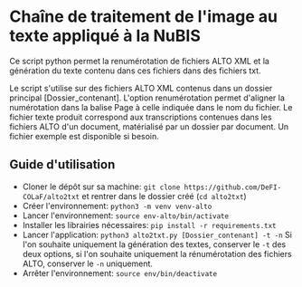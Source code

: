 # Chaîne de traitement de l'image au texte appliqué à la NuBIS

Ce script python permet la renumérotation de fichiers ALTO XML et la génération du texte contenu dans ces fichiers dans des fichiers txt.

Le script s'utilise sur des fichiers ALTO XML contenus dans un dossier principal [Dossier_contenant]. L'option renumérotation permet d'aligner la numérotation dans la balise Page à celle indiquée dans le nom du fichier. Le fichier texte produit correspond aux transcriptions contenues dans les fichiers ALTO d'un document, matérialisé par un dossier par document. Un fichier exemple est disponible si besoin.

## Guide d'utilisation
  - Cloner le dépôt sur sa machine: ```git clone https://github.com/DeFI-COLaF/alto2txt``` et rentrer dans le dossier créé (```cd alto2txt```)
  - Créer l'environnement: ```python3 -m venv venv-alto```
  - Lancer l'environnement: ```source env-alto/bin/activate```
  - Installer les librairies nécessaires: ```pip install -r requirements.txt```
  - Lancer l'application: ```python3 alto2txt.py [Dossier_contenant] -t -n```
  Si l'on souhaite uniquement la génération des textes, conserver le ```-t``` des deux options, si l'on souhaite uniquement la rénumérotation des fichiers ALTO, conserver le ```-n``` uniquement.
  - Arrêter l'environnement: ```source env/bin/deactivate```
